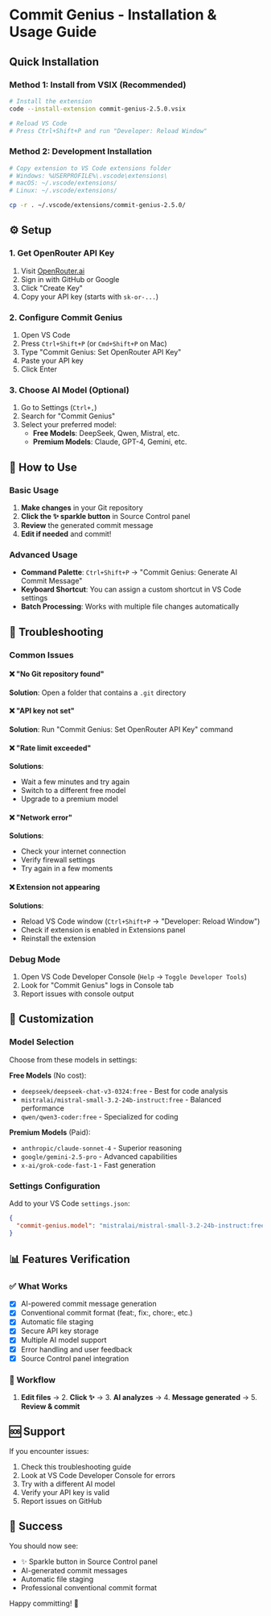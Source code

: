 # Commit Genius - Installation & Usage Guide

## Quick Installation

### Method 1: Install from VSIX (Recommended)

```bash
# Install the extension
code --install-extension commit-genius-2.5.0.vsix

# Reload VS Code
# Press Ctrl+Shift+P and run "Developer: Reload Window"
```

### Method 2: Development Installation

```bash
# Copy extension to VS Code extensions folder
# Windows: %USERPROFILE%\.vscode\extensions\
# macOS: ~/.vscode/extensions/
# Linux: ~/.vscode/extensions/

cp -r . ~/.vscode/extensions/commit-genius-2.5.0/
```

## ⚙️ Setup

### 1. Get OpenRouter API Key

1. Visit [OpenRouter.ai](https://openrouter.ai/keys)
2. Sign in with GitHub or Google
3. Click "Create Key"
4. Copy your API key (starts with `sk-or-...`)

### 2. Configure Commit Genius

1. Open VS Code
2. Press `Ctrl+Shift+P` (or `Cmd+Shift+P` on Mac)
3. Type "Commit Genius: Set OpenRouter API Key"
4. Paste your API key
5. Click Enter

### 3. Choose AI Model (Optional)

1. Go to Settings (`Ctrl+,`)
2. Search for "Commit Genius"
3. Select your preferred model:
   - **Free Models**: DeepSeek, Qwen, Mistral, etc.
   - **Premium Models**: Claude, GPT-4, Gemini, etc.

## 🎯 How to Use

### Basic Usage

1. **Make changes** in your Git repository
2. **Click the ✨ sparkle button** in Source Control panel
3. **Review** the generated commit message
4. **Edit if needed** and commit!

### Advanced Usage

- **Command Palette**: `Ctrl+Shift+P` → "Commit Genius: Generate AI Commit Message"
- **Keyboard Shortcut**: You can assign a custom shortcut in VS Code settings
- **Batch Processing**: Works with multiple file changes automatically

## 🔧 Troubleshooting

### Common Issues

#### ❌ "No Git repository found"

**Solution**: Open a folder that contains a `.git` directory

#### ❌ "API key not set"

**Solution**: Run "Commit Genius: Set OpenRouter API Key" command

#### ❌ "Rate limit exceeded"

**Solutions**:

- Wait a few minutes and try again
- Switch to a different free model
- Upgrade to a premium model

#### ❌ "Network error"

**Solutions**:

- Check your internet connection
- Verify firewall settings
- Try again in a few moments

#### ❌ Extension not appearing

**Solutions**:

- Reload VS Code window (`Ctrl+Shift+P` → "Developer: Reload Window")
- Check if extension is enabled in Extensions panel
- Reinstall the extension

### Debug Mode

1. Open VS Code Developer Console (`Help` → `Toggle Developer Tools`)
2. Look for "Commit Genius" logs in Console tab
3. Report issues with console output

## 🎨 Customization

### Model Selection

Choose from these models in settings:

**Free Models** (No cost):

- `deepseek/deepseek-chat-v3-0324:free` - Best for code analysis
- `mistralai/mistral-small-3.2-24b-instruct:free` - Balanced performance
- `qwen/qwen3-coder:free` - Specialized for coding

**Premium Models** (Paid):

- `anthropic/claude-sonnet-4` - Superior reasoning
- `google/gemini-2.5-pro` - Advanced capabilities
- `x-ai/grok-code-fast-1` - Fast generation

### Settings Configuration

Add to your VS Code `settings.json`:

```json
{
  "commit-genius.model": "mistralai/mistral-small-3.2-24b-instruct:free"
}
```

## 📊 Features Verification

### ✅ What Works

- [x] AI-powered commit message generation
- [x] Conventional commit format (feat:, fix:, chore:, etc.)
- [x] Automatic file staging
- [x] Secure API key storage
- [x] Multiple AI model support
- [x] Error handling and user feedback
- [x] Source Control panel integration

### 🔄 Workflow

1. **Edit files** → 2. **Click ✨** → 3. **AI analyzes** → 4. **Message generated** → 5. **Review & commit**

## 🆘 Support

If you encounter issues:

1. Check this troubleshooting guide
2. Look at VS Code Developer Console for errors
3. Try with a different AI model
4. Verify your API key is valid
5. Report issues on GitHub

## 🎉 Success

You should now see:

- ✨ Sparkle button in Source Control panel
- AI-generated commit messages
- Automatic file staging
- Professional conventional commit format

Happy committing! 🚀
